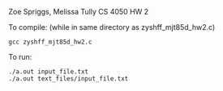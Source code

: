 Zoe Spriggs, Melissa Tully
CS 4050
HW 2

To compile: (while in same directory as zyshff_mjt85d_hw2.c)
```
gcc zyshff_mjt85d_hw2.c
```

To run:
```
./a.out input_file.txt
./a.out text_files/input_file.txt
```
